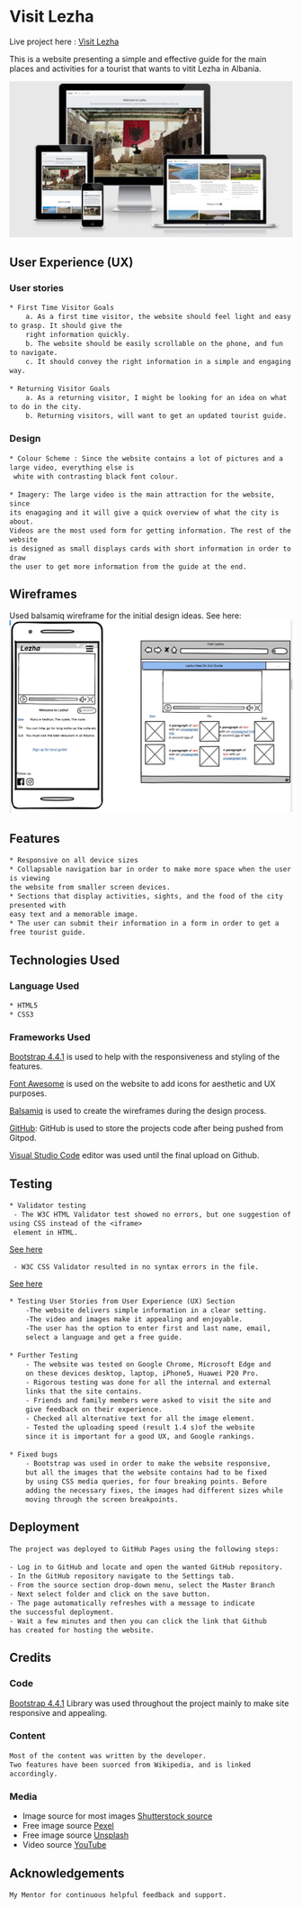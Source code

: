 # Visit Lezha
Live project here : [Visit Lezha](https://elgas.github.io/visit-lezha)

This is a website presenting a simple and effective guide for the main places and activities for a tourist 
that wants to vitit Lezha in Albania.

![Responsive](responsive.png)

## User Experience (UX)

### User stories

    * First Time Visitor Goals
        a. As a first time visitor, the website should feel light and easy to grasp. It should give the 
        right information quickly. 
        b. The website should be easily scrollable on the phone, and fun to navigate.
        c. It should convey the right information in a simple and engaging way.
    
    * Returning Visitor Goals
        a. As a returning visitor, I might be looking for an idea on what to do in the city.
        b. Returning visitors, will want to get an updated tourist guide.
    

### Design

    * Colour Scheme : Since the website contains a lot of pictures and a large video, everything else is
     white with contrasting black font colour.

    * Imagery: The large video is the main attraction for the website, since 
    its enagaging and it will give a quick overview of what the city is about. 
    Videos are the most used form for getting information. The rest of the website 
    is designed as small displays cards with short information in order to draw 
    the user to get more information from the guide at the end.

## Wireframes
    
Used balsamiq wireframe for the initial design ideas. See here: ![Balsamiq](balsamiq.png)

## Features
    * Responsive on all device sizes 
    * Collapsable navigation bar in order to make more space when the user is viewing 
    the website from smaller screen devices.
    * Sections that display activities, sights, and the food of the city presented with 
    easy text and a memorable image.
    * The user can submit their information in a form in order to get a free tourist guide.

## Technologies Used

### Language Used
    * HTML5
    * CSS3

### Frameworks Used
[Bootstrap 4.4.1](https://getbootstrap.com/) is
     used to help with the responsiveness and styling of the features.

[Font Awesome](https://fontawesome.com/) is used on the website 
    to add icons for aesthetic and UX purposes.

[Balsamiq](https://balsamiq.com/) is used to create the wireframes 
    during the design process.

[GitHub](https://github.com/): GitHub is used to store the projects 
    code after being pushed from Gitpod.

[Visual Studio Code](https://code.visualstudio.com) editor was used until the final upload on Github.

## Testing

    * Validator testing
     - The W3C HTML Validator test showed no errors, but one suggestion of using CSS instead of the <iframe> 
     element in HTML. 
[See here](https://validator.w3.org/nu/?doc=https%3A%2F%2Felgas.github.io%2Fvisit-lezha%2F) 
    
     - W3C CSS Validator resulted in no syntax errors in the file. 
[See here](https://jigsaw.w3.org/css-validator/validator?uri=https%3A%2F%2Felgas.github.io%2Fvisit-lezha%2F&profile=css3svg&usermedium=all&warning=1&vextwarning=&lang=en)

    * Testing User Stories from User Experience (UX) Section
        -The website delivers simple information in a clear setting. 
        -The video and images make it appealing and enjoyable.
        -The user has the option to enter first and last name, email, 
        select a language and get a free guide.

    * Further Testing
        - The website was tested on Google Chrome, Microsoft Edge and 
        on these devices desktop, laptop, iPhone5, Huawei P20 Pro.
        - Rigorous testing was done for all the internal and external 
        links that the site contains.
        - Friends and family members were asked to visit the site and 
        give feedback on their experience.
        - Checked all alternative text for all the image element.
        - Tested the uploading speed (result 1.4 s)of the website 
        since it is important for a good UX, and Google rankings.

    * Fixed bugs
        - Bootstrap was used in order to make the website responsive, 
        but all the images that the website contains had to be fixed 
        by using CSS media queries, for four breaking points. Before 
        adding the necessary fixes, the images had different sizes while 
        moving through the screen breakpoints.

## Deployment
    The project was deployed to GitHub Pages using the following steps:

    - Log in to GitHub and locate and open the wanted GitHub repository.
    - In the GitHub repository navigate to the Settings tab.
    - From the source section drop-down menu, select the Master Branch
    - Next select folder and click on the save button. 
    - The page automatically refreshes with a message to indicate 
    the successful deployment.
    - Wait a few minutes and then you can click the link that Github 
    has created for hosting the website.
 

## Credits
 ### Code
  [Bootstrap 4.4.1](https://getbootstrap.com/) Library was used throughout the 
  project mainly to make site responsive and appealing.

### Content
    Most of the content was written by the developer.
    Two features have been suorced from Wikipedia, and is linked accordingly.

### Media
- Image source for most images [Shutterstock source](https://www.shutterstock.com/)
- Free image source [Pexel](https://www.pexels.com/)
- Free image source [Unsplash](https://unsplash.com/)
- Video source [YouTube](https://www.youtube.com/watch?v=O7abP6M0Nt4)
        

## Acknowledgements
    My Mentor for continuous helpful feedback and support.







